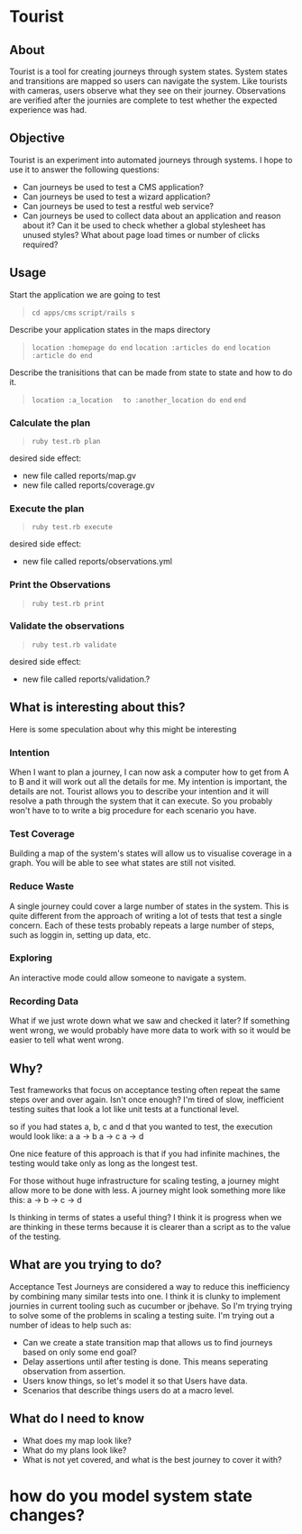 # Tourist

## About

Tourist is a tool for creating journeys through system states. System states and transitions are mapped so users can navigate the system. Like tourists with cameras, users observe what they see on their journey. Observations are verified after the journies are complete to test whether the expected experience was had.

## Objective

Tourist is an experiment into automated journeys through systems. I hope to use it to answer the following questions:

* Can journeys be used to test a CMS application?
* Can journeys be used to test a wizard application?
* Can journeys be used to test a restful web service?
* Can journeys be used to collect data about an application and reason about it? Can it be used to check whether a global stylesheet has unused styles? What about page load times or number of clicks required?

## Usage
Start the application we are going to test

>  `cd apps/cms`
>  `script/rails s`

Describe your application states in the maps directory

>  `location :homepage do end`
>  `location :articles do end`
>  `location :article do end`

Describe the tranisitions that can be made from state to state and how to do it.

>  `location :a_location`
>  `  to :another_location do end`
>  `end`

### Calculate the plan
>  `ruby test.rb plan`

desired side effect: 
* new file called reports/map.gv
* new file called reports/coverage.gv

### Execute the plan
>  `ruby test.rb execute`

desired side effect:
* new file called reports/observations.yml

### Print the Observations
>  `ruby test.rb print`

### Validate the observations
>  `ruby test.rb validate`

desired side effect:
* new file called reports/validation.?

## What is interesting about this?
Here is some speculation about why this might be interesting

### Intention
When I want to plan a journey, I can now ask a computer how to get from A to B and it will work out all the details for me. My intention is important, the details are not. Tourist allows you to describe your intention and it will resolve a path through the system that it can execute. So you probably won't have to to write a big procedure for each scenario you have.

### Test Coverage
Building a map of the system's states will allow us to visualise coverage in a graph. You will be able to see what states are still not visited.

### Reduce Waste
A single journey could cover a large number of states in the system. This is quite different from the approach of writing a lot of tests that test a single concern. Each of these tests probably repeats a large number of steps, such as loggin in, setting up data, etc.

### Exploring
An interactive mode could allow someone to navigate a system.

### Recording Data
What if we just wrote down what we saw and checked it later? If something went wrong, we would probably have more data to work with so it would be easier to tell what went wrong. 

## Why?

Test frameworks that focus on acceptance testing often repeat the same steps over and over again. Isn't once enough? I'm tired of slow, inefficient testing suites that look a lot like unit tests at a functional level.

so if you had states a, b, c and d that you wanted to test, the execution would look like:
a
a -> b
a -> c
a -> d

One nice feature of this approach is that if you had infinite machines, the testing would take only as long as the longest test.

For those without huge infrastructure for scaling testing, a journey might allow more to be done with less. A journey might look something more like this:
a -> b -> c -> d

Is thinking in terms of states a useful thing? I think it is progress when we are thinking in these terms because it is clearer than a script as to the value of the testing.

## What are you trying to do?

Acceptance Test Journeys are considered a way to reduce this inefficiency by combining many similar tests into one. I think it is clunky to implement journies in current tooling such as cucumber or jbehave. So I'm trying trying to solve some of the problems in scaling a testing suite. I'm trying out a number of ideas to help such as:

* Can we create a state transition map that allows us to find journeys based on only some end goal?
* Delay assertions until after testing is done. This means seperating observation from assertion.
* Users know things, so let's model it so that Users have data.
* Scenarios that describe things users do at a macro level.

## What do I need to know
* What does my map look like?
* What do my plans look like?
* What is not yet covered, and what is the best journey to cover it with?

# how do you model system state changes?

